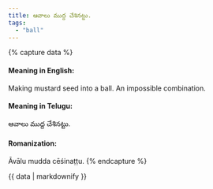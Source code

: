 ```yaml
---
title: ఆవాలు ముద్ద చేశినట్టు.
tags:
  - "ball"
---
```


{% capture data %}
#### Meaning in English:
Making mustard seed into a ball.
An impossible combination.

#### Meaning in Telugu:
ఆవాలు ముద్ద చేశినట్టు.

#### Romanization:
Āvālu mudda cēśinaṭṭu.
{% endcapture %}

{{ data | markdownify }}

